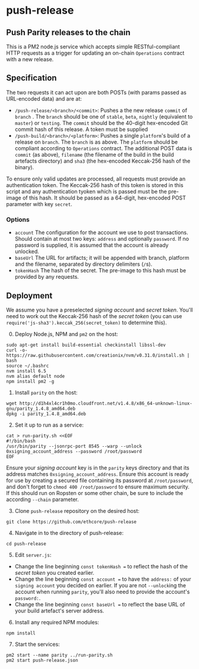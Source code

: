 # push-release
## Push Parity releases to the chain

This is a PM2 node.js service which accepts simple RESTful-compliant HTTP requests as a trigger for updating an on-chain `Operations` contract with a new release.

## Specification

The two requests it can act upon are both POSTs (with params passed as URL-encoded data) and are at:

- `/push-release/<branch>/<commit>`: Pushes a the new release `commit` of `branch` . The `branch` should be one of `stable`, `beta`, `nightly` (equivalent to `master`) or `testing`. The `commit` should be the 40-digit hex-encoded Git commit hash of this release. A token must be supplied 
- `/push-build/<branch>/<platform>`: Pushes a single `platform`'s build of a release on `branch`. The `branch` is as above. The `platform` should be compliant according to `Operations` contract. The additional POST data is `commit` (as above), `filename` (the filename of the build in the build artefacts directory) and `sha3` (the hex-encoded Keccak-256 hash of the binary).

To ensure only valid updates are processed, all requests must provide an authentication token. The Keccak-256 hash of this token is stored in this script and any authentication tyoken which is passed must be the pre-image of this hash. It should be passed as a 64-digit, hex-encoded POST parameter with key `secret`.

### Options

- `account` The configuration for the account we use to post transactions. Should contain at most two keys: `address` and optionally `password`. If no password is supplied, it is assumed that the account is already unlocked.
- `baseUrl` The URL for artifacts; it will be appended with branch, platform and the filename, separated by directory delimiters (`/`s).
- `tokenHash` The hash of the secret. The pre-image to this hash must be provided by any requests.

## Deployment

We assume you have a preselected _signing account_ and _secret token_. You'll need to work out the Keccak-256 hash of the _secret token_ (you can use `require('js-sha3').keccak_256(secret_token)` to determine this).

0. Deploy Node.js, NPM and `pm2` on the host:
```
sudo apt-get install build-essential checkinstall libssl-dev
curl -o- https://raw.githubusercontent.com/creationix/nvm/v0.31.0/install.sh | bash
source ~/.bashrc
nvm install 6.5
nvm alias default node
npm install pm2 -g
```

1. Install `parity` on the host:
```
wget http://d1h4xl4cr1h0mo.cloudfront.net/v1.4.8/x86_64-unknown-linux-gnu/parity_1.4.8_amd64.deb
dpkg -i parity_1.4.8_amd64.deb
```

2. Set it up to run as a service:
```
cat > run-parity.sh <<EOF
#!/bin/bash
/usr/bin/parity --jsonrpc-port 8545 --warp --unlock 0xsigning_account_address --password /root/password
EOF
```

   Ensure your _signing account_ key is in the `parity` keys directory and that its address matches `0xsigning_account_address`. Ensure this account is ready for use by creating a secured file containing its password at `/root/password`, and don't forget to `chmod 400 /root/password` to ensure maximum security. If this should run on Ropsten or some other chain, be sure to include the according `--chain` parameter.

3. Clone `push-release` repository on the desired host:
```
git clone https://github.com/ethcore/push-release
```

4. Navigate in to the directory of push-release:
```
cd push-release
```

5. Edit `server.js`:

- Change the line beginning `const tokenHash =` to reflect the hash of the _secret token_ you created earlier.
- Change the line beginning `const account =` to have the `address:` of your `signing account` you decided on earlier. If you are not `--unlock`ing the account when running `parity`, you'll also need to provide the account's `password:`.
- Change the line beginning `const baseUrl =` to reflect the base URL of your build artefact's server address.

6. Install any required NPM modules:
```
npm install
```

7. Start the services:
```
pm2 start --name parity ../run-parity.sh
pm2 start push-release.json
```

